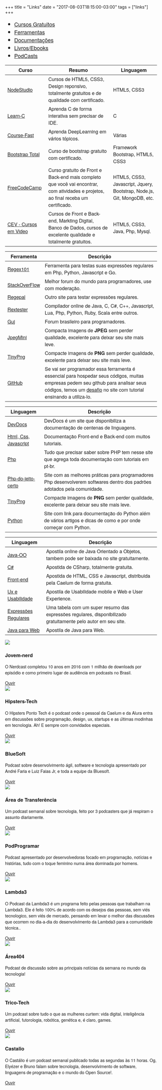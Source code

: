 +++
title = "Links"
date = "2017-08-03T18:15:00-03:00"
tags = ["links"]
+++
<!-- Espaço entre a tabela e o rodapé -->
<style type="text/css">
.espacamento
{ margin-bottom: 20px;
  font-size: 18px;
  font-family: "Helvetica Neue", Helvetica, Arial, sans-serif;
}

.texto-podcast
{
	font-size: 14px;
	overflow: auto;
}
</style>


<div class="container espacamento">
	<!-- Criação das Abas-->
	<ul class="nav nav-tabs" role="tablist">
		<li class="active"><a href="#cursos" role="tab" data-toggle="tab">Cursos Gratuitos</a></li>
		<li><a href="#ferramentas" role="tab" data-toggle="tab">Ferramentas</a></li>
		<li><a href="#documentacoes" role="tab" data-toggle="tab">Documentações</a></li>
		<li><a href="#ebooks" role="tab" data-toggle="tab">Livros/Ebooks</a></li>
		<li><a href="#podcasts" role="tab" data-toggle="tab">PodCasts</a></li>
	</ul>
	<!-- Conteúdo das abas-->
	<div class="tab-content">		
		<!-- Aba dos Cursos-->
		<div class="tab-pane active" role="tabpanel" id="cursos">
			<table class="table table-striped table-bordered table-hover">
				<thead>
					<tr class="success">
						<th>Curso</th>
						<th>Resumo</th>
						<th>Linguagem</th>
					</tr>
				</thead>
				<tbody>
					<tr>
						<td><a href="https://www.nodestudio.com.br/home" target="_blank">NodeStudio</a></td>
						<td>Cursos de HTML5, CSS3, Design reponsivo, totalmente gratuitos e de qualidade com certificado.</td>
						<td>HTML5, CSS3</td>
					</tr>
					<tr>
						<td><a href="http://www.learn-c.org/" target="_blank">Learn-C</a></td>
						<td>Aprenda C de forma interativa sem precisar de IDE.</td>
						<td>C</td>
					</tr>
					<tr>
						<td><a href="http://course.fast.ai/index.html" target="_blank">Course-Fast</a></td>
						<td>Aprenda DeepLearning em vários tópicos.</td>
						<td>Várias</td>
					</tr>
					<tr>
						<td><a href="http://www.bootstraptotal.com.br/rwd-aula-01/" target="_blank">Bootstrap Total</a></td>
						<td>Curso de bootstrap gratuito com certificado.</td>
						<td>Framework Bootstrap, HTML5, CSS3</td>
					</tr>
					<tr>
						<td><a href="https://www.freecodecamp.org/" target="_blank">FreeCodeCamp</a></td>
						<td>Curso gratuito de Front e Back-end mais completo que você vai encontrar, com atividades e projetos, ao final receba um certificado.</td>
						<td>HTML5, CSS3, Javascript, Jquery, Bootstrap, Node.js, Git, MongoDB, etc.</td>
					</tr>
					<tr>
						<td><a href="https://www.cursoemvideo.com/" target="_blank">CEV - Cursos em Video</a></td>
						<td>Cursos de Front e Back-end, Markting Digital, Banco de Dados, cursos de excelente qualidade e totalmente gratuitos.</td>
						<td>HTML5, CSS3, Java, Php, Mysql.</td>
					</tr>
				</tbody>
			</table>
		</div>
<!-- Aba das Ferramentas-->
		<div class="tab-pane" role="tabpanel" id="ferramentas">
			<table class="table table-striped table-bordered table-hover">
				<thead>
					<tr class="success">
						<th>Ferramenta</th>
						<th>Descrição</th>
					</tr>
				</thead>
				<tbody>
					<tr>
						<td><a href="https://regex101.com/" target="_blank">Regex101</a></td>
						<td>Ferramenta para testas suas expressões regulares em Php, Python, Javascript e Go.</td>
					</tr>
					<tr>
						<td><a href="https://pt.stackoverflow.com/" target="_blank">StackOverFlow</a></td>
						<td>Melhor forum do mundo para programadores, use com moderação.</td>
					</tr>
					<tr>
						<td><a href="http://www.regexpal.com/" target="_blank">Regepal</a></td>
						<td>Outro site para testar expressões regulares.</td>
					</tr>
					<tr>
						<td><a href="http://rextester.com/l/pascal_online_compiler" target="_blank">Rextester</a></td>
						<td>Compilador online de Java, C, C#, C++, Javascript, Lua, Php, Python, Ruby, Scala entre outros.</td>
					</tr>					
					<tr>
						<td><a href="http://www.guj.com.br/" target="_blank">Guj</a></td>
						<td>Forum brasileiro para programadores.</td>
					</tr>
					<tr>
						<td><a href="http://www.jpegmini.com/" target="_blank">JpegMini</a></td>
						<td>Compacta imagens de <strong>JPEG</strong> sem perder qualidade, excelente para deixar seu site mais leve.</td>
					</tr>
					<tr>
						<td><a href="https://tinypng.com/" target="_blank">TinyPng</a></td>
						<td>Compacte imagens de <strong>PNG</strong> sem perder qualidade, excelente para deixar seu site mais leve.</td>
					</tr>
					<tr>
						<td><a href="https://github.com/" target="_blank">GitHub</a></td>
						<td>Se vai ser programador essa ferramenta é essencial para hospedar seus códigos, muitas empresas pedem seu github para analisar seus códigos, temos um <a href="">desafio</a> no site com tutorial ensinando a utiliza-lo.</td>
					</tr>
				</tbody>
			</table>
		</div>
		<!-- Aba das Documentações-->
		<div class="tab-pane" role="tabpanel" id="documentacoes">
			<table class="table table-striped table-bordered table-hover">
				<thead>
					<tr class="success">
						<th>Linguagem</th>
						<th>Descrição</th>
					</tr>
				</thead>
				<tbody>
					<tr>
						<td><a href="http://devdocs.io/" target="_blank">DevDocs</a></td>
						<td>DevDocs é um site que disponibiliza a documentação de centenas de linguagens.</td>
					</tr>
					<tr>
						<td><a href="https://www.w3schools.com/default.asp" target="_blank">Html, Css, Javascript</a></td>
						<td>Documentação Front-end e Back-end com muitos tutoriais.</td>
					</tr>
					<tr>
						<td><a href="http://php.net/manual/pt_BR/index.php" target="_blank">Php</a></td>
						<td>Tudo que precisar saber sobre PHP tem nesse site que agrega toda documentação com tutoriais em pt-br.</td>
					</tr>
					<tr>
						<td><a href="http://br.phptherightway.com/" target="_blank">Php-do-jeito-certo</a></td>
						<td>Site com as melhores práticas para programadores Php desenvolverem softwares dentro dos padrões adotados pela comunidade.</td>
					</tr>
					<tr>
						<td><a href="https://tinypng.com/" target="_blank">TinyPng</a></td>
						<td>Compacte imagens de <strong>PNG</strong> sem perder qualidade, excelente para deixar seu site mais leve.</td>
					</tr>
					<tr>
						<td><a href="https://wiki.python.org.br/DocumentacaoPython" target="_blank">Python</a></td>
						<td>Site com link para documentação do Python além de vários artigos e dicas de como e por onde começar com Python.</td>
					</tr>
				</tbody>
			</table>
		</div>
				<!-- Aba dos Ebooks-->
		<div class="tab-pane" role="tabpanel" id="ebooks">
			<table class="table table-striped table-bordered table-hover">
				<thead>
					<tr class="success">
						<th>Linguagem</th>
						<th>Descrição</th>
					</tr>
				</thead>
				<tbody>
					<tr>
						<td><a href="https://www.caelum.com.br/apostila-java-orientacao-objetos/" target="_blank">Java-OO</a></td>
						<td>Apostila online de Java Orientado a Objetos, tambem pode ser baixada no site gratuitamente.</td>
					</tr>
					<tr>
						<td><a href="https://www.caelum.com.br/apostila-csharp-orientacao-objetos/" target="_blank">C#</a></td>
						<td>Apostida de CSharp, totalmente gratuita.</td>
					</tr>
					<tr>
						<td><a href="https://www.caelum.com.br/apostila-html-css-javascript/" target="_blank">Front-end</a></td>
						<td>Apostida de HTML, CSS e Javascript, distribuida pela Caelum de forma gratuita.</td>
					</tr>
					<tr>
						<td><a href="https://www.caelum.com.br/apostila-ux-usabilidade-mobile-web/" target="_blank">Ux e Usabilidade</a></td>
						<td>Apostila de Usabilidade mobile e Web e User Experience.</td>
					</tr>
					<tr>
						<td><a href="http://piazinho.com.br/download/expressoes-regulares-3-tabelas.pdf" target="_blank">Expressões Regulares</a></td>
						<td>Uma tabela com um super resumo das expressões regulares, disponibilizado gratuitamente pelo autor em seu site.</td>
					</tr>
					<tr>
						<td><a href="https://www.caelum.com.br/apostila-java-web/" target="_blank">Java para Web</a></td>
						<td>Apostila de Java para Web.</td>
					</tr>
				</tbody>
			</table>
		</div>
<!-- Aba dos PodCasts-->
		<div class="tab-pane overFlowPodcast" role="tabpanel" id="podcasts">
			<div class="row">
				<div class="col-xs-12 col-sm-6 col-md-3 img-podcast">
					<div class="thumbnail">
						<img class="img-responsive" src="https://jovemnerd.com.br/wp-content/uploads/2016/07/logo-jn.png">
						<div class="caption texto-podcast">
							<h3>Jovem-nerd</h3>
							<p>O Nerdcast completou 10 anos em 2016 com 1 milhão de downloads por episódio e como primeiro lugar de audiência em podcasts no Brasil.</p>
							<a href="https://jovemnerd.com.br/nerdcast/?search=&theme=tecnologia&page=1" class="btn btn-primary">Ouvir</a>
						</div>
					</div>			
				</div>
				<div class="col-xs-12 col-sm-6 col-md-3 img-podcast">
					<div class="thumbnail">
						<img class="img-responsive" src="https://hipsters.tech/wp-content/uploads/2017/01/logo-hipsters-pontotech.svg">
						<div class="caption texto-podcast">
							<h3>Hipsters-Tech</h3>
							<p>O Hipsters Ponto Tech é o podcast onde o pessoal da Caelum e da Alura entra em discussões sobre programação, design, ux, startups e as últimas modinhas em tecnologia. Ah! E sempre com convidados especiais.</p>
							<a href="http://hipsters.tech/" class="btn btn-primary">Ouvir</a>
						</div>
					</div>			
				</div>
				<div class="col-xs-12 col-sm-6 col-md-3 img-podcast">
					<div class="thumbnail">
						<img class="img-responsive" src="http://labs.bluesoft.com.br/wp-content/uploads/2014/08/LogoTopo.png">
						<div class="caption texto-podcast">
							<h3>BlueSoft</h3>
							<p>Podcast sobre desenvolvimento ágil, software e tecnologia apresentado por André Faria e Luiz Faias Jr, e toda a equipe da Bluesoft.</p>
							<a href="http://labs.bluesoft.com.br/category/podcast/" class="btn btn-primary">Ouvir</a>
						</div>
					</div>			
				</div>
				<div class="col-xs-12 col-sm-6 col-md-3 img-podcast">
					<div class="thumbnail">
						<img class="img-responsive" src="https://images.fireside.fm/podcasts/images/5/5b523b2c-c7d6-4b0c-b823-2e5d5409cf35/cover_thumb.jpg">
						<div class="caption texto-podcast">
							<h3>Área de Transferência</h3>
							<p>Um podcast semanal sobre tecnologia, feito por 3 podcasters que já respiram o assunto diariamente.</p>
							<a href="http://areadetransferencia.com.br/episodes" class="btn btn-primary">Ouvir</a>
						</div>
					</div>			
				</div>				
			</div>
			<!-- Nova linha-->
			<div class="row">
				<div class="col-xs-12 col-sm-6 col-md-3 img-podcast">
					<div class="thumbnail">
						<img class="img-responsive" src="http://lh3.googleusercontent.com/-6K43UjBCZy4/V3Km49RupxI/AAAAAAAAOBk/jjaLDlXL_NAv-SuRXGfnTj2F7M3moekFgCCo/s1000/social.png">
						<div class="caption texto-podcast">
							<h3>PodProgramar</h3>
							<p>Podcast apresentado por desenvolvedoras focado em programação, notícias e histórias, tudo com o toque feminino numa área dominada por homens.</p>
							<a href="https://mundopodcast.com.br/podprogramar/" class="btn btn-primary">Ouvir</a>
						</div>
					</div>			
				</div>
				<div class="col-xs-12 col-sm-6 col-md-3 img-podcast">
					<div class="thumbnail">
						<img class="img-responsive" src="https://www.lambda3.com.br/wp-content/uploads//2017/03/lambda3_logo_200x41.png">
						<div class="caption texto-podcast">
							<h3>Lambda3</h3>
							<p>O Podcast da Lambda3 é um programa feito pelas pessoas que trabalham na Lambda3. Ele é feito 100% de acordo com os desejos das pessoas, sem viés tecnologico, sem viés de mercado, pensando em levar o melhor das discussões que ocorrem no dia-a-dia do desenvolvimento da Lambda3 para a comunidade técnica..</p>
							<a href="https://www.lambda3.com.br/lambda3-podcast/" class="btn btn-primary">Ouvir</a>
						</div>
					</div>			
				</div>
				<div class="col-xs-12 col-sm-6 col-md-3 img-podcast">
					<div class="thumbnail">
						<img class="img-responsive" src="http://agregarium.com.br/wp-content/uploads/2016/03/logo-agg-p-cover3.png">
						<div class="caption texto-podcast">
							<h3>Área404</h3>
							<p>Podcast de discussão sobre as principais notícias da semana no mundo da tecnologia!</p>
							<a href="http://agregarium.com.br/conteudos/area404/" class="btn btn-primary">Ouvir</a>
						</div>
					</div>			
				</div>
				<div class="col-xs-12 col-sm-6 col-md-3 img-podcast">
					<div class="thumbnail">
						<img class="img-responsive" src="http://www.trico-tech.com/wp-content/uploads/2017/05/Copy-of-trico-1.png">
						<div class="caption texto-podcast">
							<h3>Trico-Tech</h3>
							<p>Um podcast sobre tudo o que as mulheres curtem: vida digital, inteligência artificial, futorologia, robótica, genética e, é claro, games.</p>
							<a href="http://www.trico-tech.com/" class="btn btn-primary">Ouvir</a>
						</div>
					</div>			
				</div>
			</div>
			<div class="row">
				<!-- Para add novos podcasts basta repetir essa parte e add os dados do podcast-->		
				<div class="col-xs-12 col-sm-6 col-md-3 img-podcast">		
					<div class="thumbnail">		
						<img class="img-responsive" src="https://www.lambda3.com.br/wp-content/uploads//2017/05/castalio-podcast-8x5.png">		
						<div class="caption texto-podcast">		
							<h3>Castalio</h3>		
							<p>O Castálio é um podcast semanal publicado todas as segundas às 11 horas. Og, Elyézer e Bruno falam sobre tecnologia, desenvolvimento de software, linguagens de programação e o mundo do Open Source!.</p>	
							<a href="http://castalio.info/" class="btn btn-primary">Ouvir</a>		
						</div>		
					</div>					
				</div>			
				<!-- Fim da div onde fica cara thumbnail para os podcasts-->					
			</div>
		</div>
	</div>
</div>



